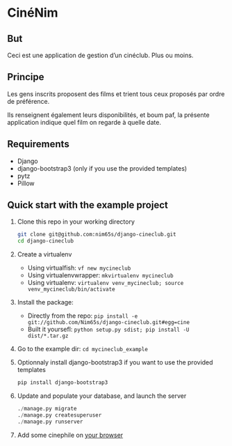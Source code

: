 CinéNim
=======

But
---
Ceci est une application de gestion d’un cinéclub. Plus ou moins.

Principe
--------
Les gens inscrits proposent des films et trient tous ceux proposés par ordre de préférence.

Ils renseignent également leurs disponibilités, et boum paf, la présente application indique quel film on regarde à quelle date.

Requirements
------------

* Django
* django-bootstrap3 (only if you use the provided templates)
* pytz
* Pillow

Quick start with the example project
------------

1. Clone this repo in your working directory

    ```bash
    git clone git@github.com:nim65s/django-cineclub.git
    cd django-cineclub
    ```

2. Create a virtualenv
    * Using virtualfish: `vf new mycineclub`
    * Using virtualenvwrapper: `mkvirtualenv mycineclub`
    * Using virtualenv: `virtualenv venv_mycineclub; source venv_mycineclub/bin/activate`
3. Install the package:
    * Directly from the repo: `pip install -e git://github.com/Nim65s/django-cineclub.git#egg=cine`
    * Built it yoursefl: `python setup.py sdist; pip install -U dist/*.tar.gz`
5. Go to the example dir: `cd mycineclub_example`
6. Optionnaly install django-bootstrap3 if you want to use the provided templates

    ```bash
    pip install django-bootstrap3
    ```

7. Update and populate your database, and launch the server

    ```python
    ./manage.py migrate
    ./manage.py createsuperuser
    ./manage.py runserver
    ```

7. Add some cinephile on [your browser](http://localhost:8000/admin/cine/cinephile/add/)
